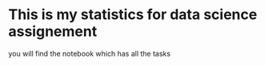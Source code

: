 # This is my statistics for data science assignement 
you will find the notebook which has all the tasks
